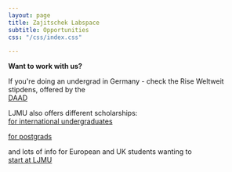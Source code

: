 ```yaml
---
layout: page
title: Zajitschek Labspace
subtitle: Opportunities
css: "/css/index.css"

---
```



 **Want to work with us?**
 
 If you're doing an undergrad in Germany - check the Rise Weltweit stipdens, offered by the    
 [DAAD](https://www.daad.de/rise/en/rise-worldwide/)
 
 LJMU also offers different scholarships:    
 [for international undergraduates](https://www.ljmu.ac.uk/international/thinking-of-applying/international-scholarships/undergraduate)    
 
 [for postgrads](https://www.ljmu.ac.uk/research/phd-scholarships)
 
 and lots of info for European and UK students wanting to     
 [start at LJMU](https://www.ljmu.ac.uk/discover/fees-and-funding/undergraduate-finance)
